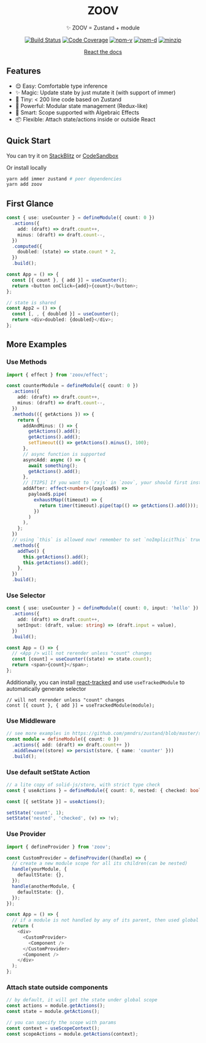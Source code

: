 <h1 align="center">ZOOV</h1>
<p align="center">✨ ZOOV = Zustand + module</p>
<p align="center">
<a href="https://github.com/infinitexyy/zoov/actions"><img src="https://img.shields.io/github/workflow/status/infinitexyy/zoov/main.svg" alt="Build Status"></a>
<a href="https://codecov.io/gh/infinitexyy/zoov"><img src="https://img.shields.io/codecov/c/github/infinitexyy/zoov.svg" alt="Code Coverage"></a>
<a href="https://npmjs.com/package/zoov"><img src="https://img.shields.io/npm/v/zoov.svg" alt="npm-v"></a>
<a href="https://npmjs.com/package/zoov"><img src="https://img.shields.io/npm/dt/zoov.svg" alt="npm-d"></a>
<a href="https://bundlephobia.com/result?p=zoov"><img src="https://badgen.net/bundlephobia/minzip/zoov@0.3.6" alt="minzip"></a>
</p>
<p align="center">
<a href="https://zoov.xyynext.xyz">React the docs</a>
</p>

## Features

- 😌 Easy: Comfortable type inference
- ✨ Magic: Update state by just mutate it (with support of immer)
- 🍳 Tiny: < 200 line code based on Zustand
- 🧮 Powerful: Modular state management (Redux-like)
- 📖 Smart: Scope supported with Algebraic Effects
- 📦 Flexible: Attach state/actions inside or outside React

## Quick Start

You can try it on [StackBlitz](https://stackblitz.com/edit/vitejs-vite-mgdqal) or [CodeSandbox](https://codesandbox.io/s/zoov-example-9q0eb5)

Or install locally

```sh
yarn add immer zustand # peer dependencies
yarn add zoov
```

## First Glance

```typescript jsx
const { use: useCounter } = defineModule({ count: 0 })
  .actions({
    add: (draft) => draft.count++,
    minus: (draft) => draft.count--,
  })
  .computed({
    doubled: (state) => state.count * 2,
  })
  .build();

const App = () => {
  const [{ count }, { add }] = useCounter();
  return <button onClick={add}>{count}</button>;
};

// state is shared
const App2 = () => {
  const [, , { doubled }] = useCounter();
  return <div>doubled: {doubled}</div>;
};
```

## More Examples

### Use Methods

```typescript jsx
import { effect } from 'zoov/effect';

const counterModule = defineModule({ count: 0 })
  .actions({
    add: (draft) => draft.count++,
    minus: (draft) => draft.count--,
  })
  .methods(({ getActions }) => {
    return {
      addAndMinus: () => {
        getActions().add();
        getActions().add();
        setTimeout(() => getActions().minus(), 100);
      },
      // async function is supported
      asyncAdd: async () => {
        await something();
        getActions().add();
      },
      // [TIPS] If you want to `rxjs` in `zoov`, your should first install `rxjs`
      addAfter: effect<number>((payload$) =>
        payload$.pipe(
          exhaustMap((timeout) => {
            return timer(timeout).pipe(tap(() => getActions().add()));
          })
        )
      ),
    };
  })
  // using `this` is allowed now! remember to set `noImplicitThis` true in tsconfig
  .methods({
    addTwo() {
      this.getActions().add();
      this.getActions().add();
    },
  })
  .build();
```

### Use Selector

```typescript jsx
const { use: useCounter } = defineModule({ count: 0, input: 'hello' })
  .actions({
    add: (draft) => draft.count++,
    setInput: (draft, value: string) => (draft.input = value),
  })
  .build();

const App = () => {
  // <App /> will not rerender unless "count" changes
  const [count] = useCounter((state) => state.count);
  return <span>{count}</span>;
};
```

Additionally, you can install [react-tracked](https://github.com/dai-shi/react-tracked) and use `useTrackedModule` to automatically generate selector

```tsx
// will not rerender unless "count" changes
const [{ count }, { add }] = useTrackedModule(module);
```

### Use Middleware

```typescript jsx
// see more examples in https://github.com/pmndrs/zustand/blob/master/src/middleware.ts
const module = defineModule({ count: 0 })
  .actions({ add: (draft) => draft.count++ })
  .middleware((store) => persist(store, { name: 'counter' }))
  .build();
```

### Use default setState Action

```typescript jsx
// a lite copy of solid-js/store, with strict type check
const { useActions } = defineModule({ count: 0, nested: { checked: boolean } }).build();

const [{ setState }] = useActions();

setState('count', 1);
setState('nested', 'checked', (v) => !v);
```

### Use Provider

```typescript jsx
import { defineProvider } from 'zoov';

const CustomProvider = defineProvider((handle) => {
  // create a new module scope for all its children(can be nested)
  handle(yourModule, {
    defaultState: {},
  });
  handle(anotherModule, {
    defaultState: {},
  });
});

const App = () => {
  // if a module is not handled by any of its parent, then used global scope
  return (
    <div>
      <CustomProvider>
        <Component />
      </CustomProvider>
      <Component />
    </div>
  );
};
```

### Attach state outside components

```typescript jsx
// by default, it will get the state under global scope
const actions = module.getActions();
const state = module.getActions();

// you can specify the scope with params
const context = useScopeContext();
const scopeActions = module.getActions(context);
```

